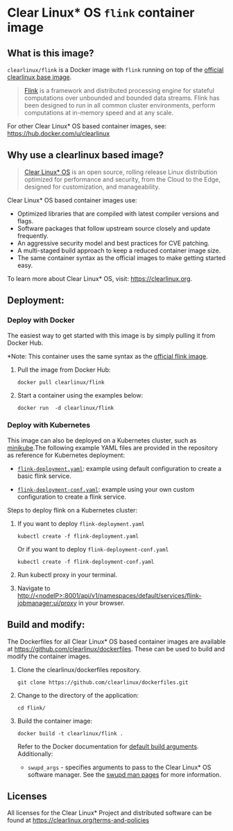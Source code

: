# Clear Linux* OS `flink` container image

<!-- Required -->
## What is this image?

`clearlinux/flink` is a Docker image with `flink` running on top of the
[official clearlinux base image](https://hub.docker.com/_/clearlinux). 

<!-- application introduction -->
> [Flink](http://flink.apache.org/) is a framework and distributed processing engine 
> for stateful computations over unbounded and bounded data streams. Flink has been 
> designed to run in all common cluster environments, perform computations at in-memory 
> speed and at any scale.

For other Clear Linux* OS
based container images, see: https://hub.docker.com/u/clearlinux

## Why use a clearlinux based image?

<!-- CL introduction -->
> [Clear Linux* OS](https://clearlinux.org/) is an open source, rolling release
> Linux distribution optimized for performance and security, from the Cloud to
> the Edge, designed for customization, and manageability.

Clear Linux* OS based container images use:
* Optimized libraries that are compiled with latest compiler versions and
  flags.
* Software packages that follow upstream source closely and update frequently.
* An aggressive security model and best practices for CVE patching.
* A multi-staged build approach to keep a reduced container image size.
* The same container syntax as the official images to make getting started
  easy. 

To learn more about Clear Linux* OS, visit: https://clearlinux.org.

<!-- Required -->
## Deployment:

### Deploy with Docker
The easiest way to get started with this image is by simply pulling it from
Docker Hub. 

*Note: This container uses the same syntax as the [official flink
image](https://hub.docker.com/_/flink).


1. Pull the image from Docker Hub: 
    ```
    docker pull clearlinux/flink
    ```

2. Start a container using the examples below:

    ```
    docker run  -d clearlinux/flink
    ```
    

<!-- Optional -->
### Deploy with Kubernetes

This image can also be deployed on a Kubernetes cluster, such as [minikube](https://kubernetes.io/docs/setup/learning-environment/minikube/).The following example YAML files are provided in the repository as reference for Kubernetes deployment:

- [`flink-deployment.yaml`](https://github.com/clearlinux/dockerfiles/blob/master/flink/flink-deployment.yaml): example using default configuration to create a basic flink service.

- [`flink-deployment-conf.yaml`](https://github.com/clearlinux/dockerfiles/blob/master/flink/flink-deployment-conf.yaml): example using your own custom configuration to create a flink service.

  

Steps to deploy flink on a Kubernetes cluster:

1. If you want to deploy `flink-deployment.yaml`

   ```
   kubectl create -f flink-deployment.yaml
   ```

   Or if you want to deploy `flink-deployment-conf.yaml`  

   ```
   kubectl create -f flink-deployment-conf.yaml
   ```

2. Run kubectl proxy in your terminal.

3. Navigate to [http://\<nodeIP\>:8001/api/v1/namespaces/default/services/flink-jobmanager:ui/proxy](http://\<nodeIP\>:8001/api/v1/namespaces/default/services/flink-jobmanager:ui/proxy) in your browser. 

<!-- Required -->
## Build and modify:

The Dockerfiles for all Clear Linux* OS based container images are available at
https://github.com/clearlinux/dockerfiles. These can be used to build and
modify the container images.

1. Clone the clearlinux/dockerfiles repository.
    ```
    git clone https://github.com/clearlinux/dockerfiles.git
    ```

2. Change to the directory of the application:
    ```
    cd flink/
    ```

3. Build the container image:
    ```
    docker build -t clearlinux/flink .
    ```

   Refer to the Docker documentation for [default build
   arguments](https://docs.docker.com/engine/reference/builder/#arg).
   Additionally:
   
   - `swupd_args` - specifies arguments to pass to the Clear Linux* OS software
     manager. See the [swupd man
     pages](https://github.com/clearlinux/swupd-client/blob/master/docs/swupd.1.rst#options)
     for more information.

<!-- Required -->
## Licenses

All licenses for the Clear Linux* Project and distributed software can be found
at https://clearlinux.org/terms-and-policies
